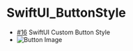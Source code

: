 # SwiftUI_ButtonStyle
 - [#16](https://www.youtube.com/watch?v=7j-aaNVX9MQ) SwiftUI Custom Button Style 
 - ![Button Image](https://user-images.githubusercontent.com/83416999/119266288-24137980-bc25-11eb-99d3-a4ec5fd7634b.png)
